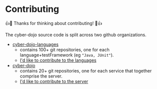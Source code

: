 
# Contributing

:+1::tada: Thanks for thinking about contributing! :tada::+1:

The cyber-dojo source code is split across two github organizations.
- [cyber-dojo-languages](https://github.com/cyber-dojo-languages)
  - contains 100+ git repositories, one for each language+testFramework (eg `"Java, JUnit"`).
  - [I'd like to contribute to the languages](https://github.com/cyber-dojo/cyber-dojo/blob/master/docs/how-to-contribute-to-languages.md)
- [cyber-dojo](https://github.com/cyber-dojo)
  - contains 20+ git repositories, one for each service that together comprise the server.
  - [I'd like to contribute to the server](https://github.com/cyber-dojo/cyber-dojo/blob/master/docs/how-to-contribute-to-server.md)
